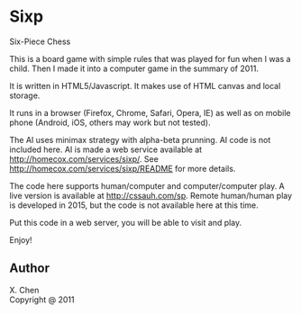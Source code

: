 # Sixp
Six-Piece Chess

This is a board game with simple rules that was played for fun when I was a child. Then I made it into a computer game in the summary of 2011.

It is written in HTML5/Javascript. It makes use of HTML canvas and local storage.

It runs in a browser (Firefox, Chrome, Safari, Opera, IE) as well as on mobile phone (Android, iOS, others may work but not tested).

The AI uses minimax strategy with alpha-beta prunning. AI code is not included here. AI is made a web service
available at http://homecox.com/services/sixp/. See http://homecox.com/services/sixp/README for more details.

The code here supports human/computer and computer/computer play. A live version is available at http://cssauh.com/sp. 
Remote human/human play is developed in 2015, but the code is not available here at this time.

Put this code in a web server, you will be able to visit and play.

Enjoy!


Author
-----
X. Chen  
Copyright @ 2011

